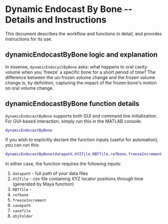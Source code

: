 # Dynamic Endocast By Bone -- Details and Instructions

This document describes the workflow and functions in detail, and provides instructions for its use.

## dynamicEndocastByBone logic and explanation

In essense, `dynamicEndocastByBone` asks: what happens to oral cavity volume when you 'freeze' a specific bone for a short period of time? The difference between the un-frozen volume change and the frozen volume change is, by definition, capturing the impact of the frozen bone's motion on oral volume change. 

## dynamicEndocastByBone function details

`dynamicEndocastByBone` supports both GUI and command line initialization. For GUI-based interaction, simply run this in the MATLAB console:
```matlab
dynamicEndocastByBone
```
If you wish to explicitly declare the function inputs (useful for automation), you can run this:
```matlab
dynamicEndocastByBone(datapath,XYZfile,RBTfile,refbone,freezeIncrement,savepath,savefile,objFolder)
```

In either case, the function requires the following inputs: 
1. `datapath` - full path of your data files
2. `XYZfile` - csv file containing XYZ locator positions through time (generated by Maya function)
3. `RBTfile` - 
4. `refbone`
5. `freezeIncrement`
6. `savepath`
7. `savefile`
8. `objFolder`


